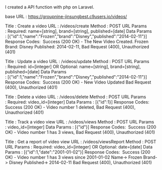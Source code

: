 <API test for Group Nine>

I created a API function with php on Laravel.

base URL : https://groupnine-jinsungbest.c9users.io/videos/

Title : Create a video 
URL : /videos/create
Method : POST 
URL Params : Required: name=[string], brand=[string], published=[date]
Data Params : [{"id":1,"name":"Frozen","brand":"Disney","published":"2014-02-11"}]
Response Codes: 
Success (200 OK) - The New Video Created. Frozen Brand: Disney Published: 2014-02-11, 
Bad Request (400), Unauthorized (401)

Title : Update a video
URL : /videos/update
Method : POST 
URL Params : Required: id=[integer] OR Optional: name=[string], brand=[string], published=[date]
Data Params : [{"id":1,"name":"Frozen","brand":"Disney","published":"2014-02-11"}]
Response Codes: 
Success (200 OK) - New Video Updated
Bad Request (400), Unauthorized (401)

Title : Delete a video
URL : /videos/delete
Method : POST 
URL Params : Required: video_id=[integer]
Data Params : [{"id":1}]
Response Codes: 
Success (200 OK) - Video number 1 deleted, 
Bad Request (400), Unauthorized (401)

Title : Track a video view
URL : /videos/views
Method : POST 
URL Params : video_id=[integer]
Data Params : [{"id"}]
Response Codes: 
Success (200 OK) - Video number 1 has 3 views, 
Bad Request (400), Unauthorized (401)

Title : Get a report of video view
URL : /videos/viewsReport
Method : POST 
URL Params : Required: video_id=[integer] OR Optional: date=[date]
Data Params : [{"id":1,"date":"2001-01-02"}]
Response Codes: 
Success (200 OK) - Video number 1 has 3 views since 2001-01-02
        Name-> Frozen
        Brand-> Disney
        Published-> 2014-02-11
Bad Request (400), Unauthorized (401)

